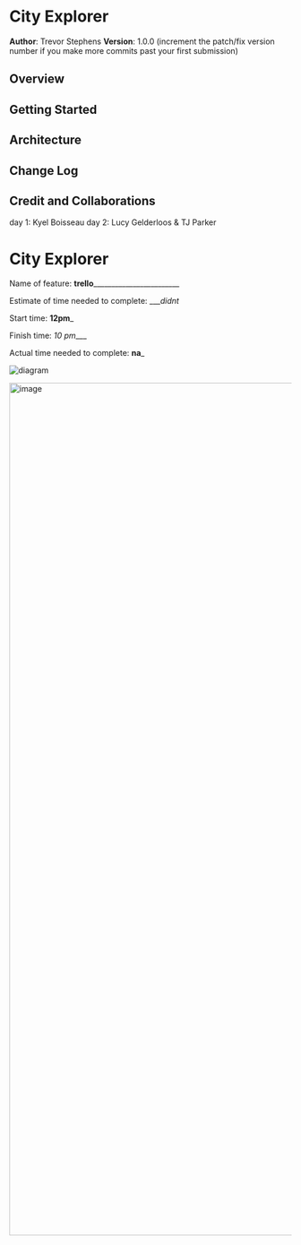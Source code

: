 # City Explorer

**Author**: Trevor Stephens
**Version**: 1.0.0 (increment the patch/fix version number if you make more commits past your first submission)

## Overview
<!-- Provide a high level overview of what this application is and why you are building it, beyond the fact that it's an assignment for this class. (i.e. What's your problem domain?) -->

## Getting Started
<!-- What are the steps that a user must take in order to build this app on their own machine and get it running? -->

## Architecture
<!-- Provide a detailed description of the application design. What technologies (languages, libraries, etc) you're using, and any other relevant design information. -->

## Change Log
<!-- Use this area to document the iterative changes made to your application as each feature is successfully implemented. Use time stamps. Here's an example:

01-01-2001 4:59pm - Application now has a fully-functional express server, with a GET route for the location resource. -->

## Credit and Collaborations
day 1: Kyel Boisseau
day 2: Lucy Gelderloos & TJ Parker

<!-- Give credit (and a link) to other people or resources that helped you build this application. -->
# City Explorer

Name of feature: ____trello____________________________

Estimate of time needed to complete: ____didnt_

Start time: __12pm___

Finish time: _10 pm____

Actual time needed to complete: __na___


![diagram](https://user-images.githubusercontent.com/104862689/179859660-829da1de-031b-4dbf-a6e9-b25597fce535.png)

<img width="1522" alt="image" src="https://user-images.githubusercontent.com/104862689/180108140-ef60847c-d49f-4406-a062-5806f8cd7206.png">

